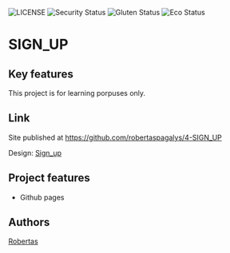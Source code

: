 ![LICENSE](https://img.shields.io/badge/license-MIT-blue.svg?style=flat-square)
![Security Status](https://img.shields.io/security-headers?label=Security&url=https%3A%2F%2Fgithub.com&style=flat-square)
![Gluten Status](https://img.shields.io/badge/Gluten-Free-green.svg)
![Eco Status](https://img.shields.io/badge/ECO-Friendly-green.svg)

# SIGN_UP

## Key features

This project is for learning porpuses only. 

## Link
Site published at https://github.com/robertaspagalys/4-SIGN_UP

Design: [Sign_up](https://robertaspagalys.github.io/4-SIGN_UP/)

## Project features


- Github pages

## Authors
[Robertas](https://github.com/robertaspagalys)